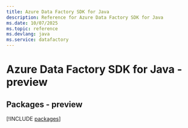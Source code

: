 ```yaml
---
title: Azure Data Factory SDK for Java
description: Reference for Azure Data Factory SDK for Java
ms.date: 10/07/2025
ms.topic: reference
ms.devlang: java
ms.service: datafactory
---
```

# Azure Data Factory SDK for Java - preview
## Packages - preview
[!INCLUDE [packages](data-factory-index.md)]